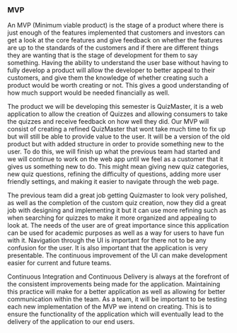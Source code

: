 ### MVP 
   
An MVP (Minimum viable product) is the stage of a product where there is just enough of the features implemented that customers and investors can get a look at the core features and give feedback on whether the features are up to the standards of the customers and if there are different things they are wanting that is the stage of development for them to say something. Having the ability to understand the user base without having to fully develop a product will allow the developer to better appeal to their customers, and give them the knowledge of whether creating such a product would be worth creating or not. This gives a good understanding of how much support would be needed financially as well.

The product we will be developing this semester is QuizMaster, it is a web application to allow the creation of Quizzes and allowing consumers to take the quizzes and receive feedback on how well they did. Our MVP will consist of creating a refined QuizMaster that wont take much time to fix up but will still be able to provide value to the user. It will be a version of the old product but with added structure in order to provide something new to the user. To do this, we will finish up what the previous team had started and we will continue to work on the web app until we feel as a customer that it gives us something new to do. This might mean giving new quiz categories, new quiz questions, refining the difficulty of questions, adding more user friendly settings, and making it easier to navigate through the web page.

The previous team did a great job getting Quizmaster to look very polished, as well as the completion of the custom quiz creation, now they did a great job with designing and implementing it but it can use more refining such as when searching for quizzes to make it more organized and appealing to look at. The needs of the user are of great importance since this application can be used for academic purposes as well as a way for users to have fun with it. Navigation through the UI is important for there not to be any confusion for the user. It is also important that the application is very presentable. The continuous improvement of the UI can make development easier for current and future teams. 

Continuous Integration and Continuous Delivery is always at the forefront of the consistent improvements being made for the application. Maintaining this practice will make for a better application as well as allowing for better communication within the team. As a team, it will be important to be testing each new implementation of the MVP we intend on creating. This is to ensure the functionality of the application which will eventually lead to the delivery of the application to our end users.  
